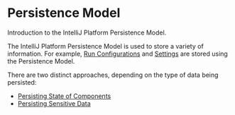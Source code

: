 <!-- Copyright 2000-2023 JetBrains s.r.o. and contributors. Use of this source code is governed by the Apache 2.0 license. -->

# Persistence Model

<link-summary>Introduction to the IntelliJ Platform Persistence Model.</link-summary>

The IntelliJ Platform Persistence Model is used to store a variety of information.
For example, [Run Configurations](run_configurations.md) and [Settings](settings.md) are stored using the Persistence Model.

There are two distinct approaches, depending on the type of data being persisted:
* [Persisting State of Components](persisting_state_of_components.md)
* [Persisting Sensitive Data](persisting_sensitive_data.md)
